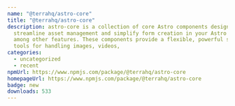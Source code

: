 ```yaml
---
name: "@terrahq/astro-core"
title: "@terrahq/astro-core"
description: astro-core is a collection of core Astro components designed to
  streamline asset management and simplify form creation in your Astro projects,
  among other features. These components provide a flexible, powerful set of
  tools for handling images, videos,
categories:
  - uncategorized
  - recent
npmUrl: https://www.npmjs.com/package/@terrahq/astro-core
homepageUrl: https://www.npmjs.com/package/@terrahq/astro-core
badge: new
downloads: 533
---
```

